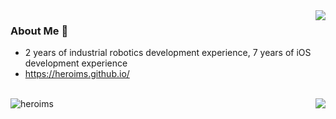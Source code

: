 <img align="right" src="https://github-readme-stats.vercel.app/api?username=heroims&count_private=true&show_icons=true&hide=prs&theme=radical" />

### About Me 👋
- 2 years of industrial robotics development experience, 7 years of iOS development experience
- https://heroims.github.io/

<br/>
<img align="right" src="https://github-readme-stats.vercel.app/api/top-langs/?username=heroims&&langs_count=8&hide=html,ejs,scss,asp,css&layout=compact&bg_color=23,e36143,104e95&title_color=fff&text_color=fff" />
<img src="https://github-readme-streak-stats.herokuapp.com/?user=heroims&" alt="heroims" />


<!--
**heroims/heroims** is a ✨ _special_ ✨ repository because its `README.md` (this file) appears on your GitHub profile.

Here are some ideas to get you started:

- 🔭 I’m currently working on ...
- 🌱 I’m currently learning ...
- 👯 I’m looking to collaborate on ...
- 🤔 I’m looking for help with ...
- 💬 Ask me about ...
- 📫 How to reach me: ...
- 😄 Pronouns: ...
- ⚡ Fun fact: ...
-->
